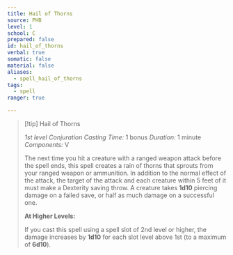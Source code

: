 ```yaml
---
title: Hail of Thorns
source: PHB
level: 1
school: C
prepared: false
id: hail_of_thorns
verbal: true
somatic: false
material: false
aliases:
  - spell_hail_of_thorns
tags:
  - spell
ranger: true

---
```

>[!tip] Hail of Thorns
>
> *1st level Conjuration*
> *Casting Time:* 1 bonus
> *Duration:* 1 minute
> *Components:* V
>
>The next time you hit a creature with a ranged weapon attack before the spell ends, this spell creates a rain of thorns that sprouts from your ranged weapon or ammunition. In addition to the normal effect of the attack, the target of the attack and each creature within 5 feet of it must make a Dexterity saving throw. A creature takes **1d10** piercing damage on a failed save, or half as much damage on a successful one.
>
>**At Higher Levels:**
>
>If you cast this spell using a spell slot of 2nd level or higher, the damage increases by **1d10** for each slot level above 1st (to a maximum of **6d10**).
>

